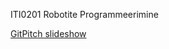 ITI0201 Robotite Programmeerimine

[GitPitch slideshow](https://gitpitch.com/iti0201/iti0201/lecture-01)
